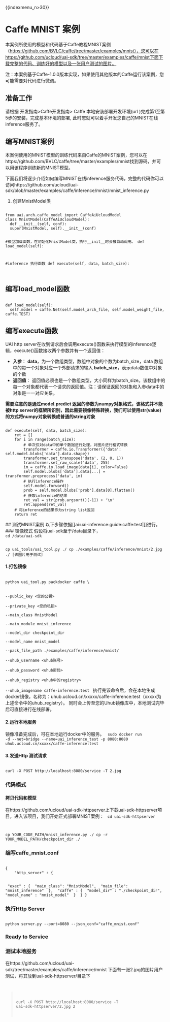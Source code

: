 {{indexmenu_n>30}}

# Caffe MNIST 案例
本案例所使用的模型和代码基于Caffe教程MNIST案例（https://github.com/BVLC/caffe/tree/master/examples/mnist），您可以在https://github.com/ucloud/uai-sdk/tree/master/examples/caffe/mnist下面下载完整的代码、训练好的模型以及一张用户测试的图片。 

注：本案例基于Caffe-1.0.0版本实现，如果使用其他版本的Caffe运行该案例，您可能需要对代码进行微调。

## 准备工作
请根据 开发指南>Caffe开发指南> Caffe 本地安装部署开发环境(url )完成第1至第5步的安装，完成基本环境的部署, 此时您就可以着手开发您自己的MNIST在线inference服务了。
## 编写MNIST案例
本案例使用的MNIST模型的训练代码来自Caffe的MNIST案例，您可以在https://github.com/BVLC/caffe/tree/master/examples/mnist找到源码，并可以用该程序训练新的MNIST模型。

下面我们将逐步介绍如何编写MNIST在线inference服务代码，完整的代码你可以访问https://github.com/ucloud/uai-sdk/blob/master/examples/caffe/inference/mnist/mnist_inference.py 

1. 创建MnistModel类 

<code>
from uai.arch.caffe_model import CaffeAiUcloudModel
class MnistModel(CaffeAiUcloudModel):
  def __init__(self, conf):
  super(MnistModel, self).__init__(conf)

  #模型加载函数，在初始化MnistModel类，执行__init__时会被自动调用。
  def load_model(self):

  #inference 执行函数
  def execute(self, data, batch_size):

</code>

## 编写load_model函数

<code>
def load_model(self):
  self.model = caffe.Net(self.model_arch_file, self.model_weight_file, caffe.TEST)
</code>

## 编写execute函数

UAI http server在收到请求后会调用execute()函数来执行模型的inference逻辑，execute()函数接收两个参数并有一个返回值：
 - **入参**：
**data**，为一个数组类型，数组中对象的个数为batch\_size，data 数组中的每一个对象对应一个外部请求的输入
**batch\_size**，表示data数值中对象的个数   
 - **返回值**：
返回值必须也是一个数组类型，大小同样为batch\_size。该数组中的每一个对象都代表一个请求的返回值。注：请保证返回的对象和入参data中的对象是一一对应关系。

**需要注意的是通过model.predict 返回的参数为numpy对象格式，该格式并不能被http server的框架所识别，因此需要镜像特殊转换，我们可以使用str(value)的方式将numpy对象转换成普通的string对象**

<code>
def execute(self, data, batch_size):
    ret = []
    for i in range(batch_size):
        # 单次仅对data中的单个数据进行处理，对图片进行格式转换
        transformer = caffe.io.Transformer({'data': self.model.blobs['data'].data.shape})
        transformer.set_transpose('data', (2, 0, 1))
        transformer.set_raw_scale('data', 255)
        im = caffe.io.load_image(data[i], color=False)
        self.model.blobs['data'].data[...] = transformer.preprocess('data', im)
        # 执行inference操作
        self.model.forward()
        prob = self.model.blobs['prob'].data[0].flatten()
        # 获取inference的结果
        ret_val = str(prob.argsort()[-1]) + '\n'
        ret.append(ret_val)
    # 将inference的结果作为string list返回
    return ret

</code>
## 测试MNIST案例
以下步骤依据[[ai:uai-inference:guide:caffe:test|]]进行。
### 镜像模式
假设将uai-sdk至于/data目录下，
<code>
cd /data/uai-sdk

cp uai_tools/uai_tool.py ./
cp ./examples/caffe/inference/mnist/2.jpg ./  [该图片用于测试]
</code>

#### 1.打包镜像
<code>
python uai_tool.py packdocker caffe \

--public_key <您的公钥>  \
--private_key <您的私钥>  \
--main_class MnistModel  \
--main_module mnist_inference  \
--model_dir checkpoint_dir  \
--model_name mnist_model  \
--pack_file_path ./examples/caffe/inference/mnist/ \
--uhub_username <uhub账号> \
--uhub_password <uhub密码> \
--uhub_registry <uhub中的registry> \
--uhub_imagename caffe-inference:test
</code>
执行完该命令后，会在本地生成docker镜像，名称为：uhub.ucloud.cn/xxxxx/caffe-inference:test（xxxxx为上述命令中的uhub_registry）。
同时会上传至您的Uhub镜像库中，本地测试完毕后可直接进行在线部署。

#### 2.运行本地服务
镜像准备完成后，可在本地运行docker中的服务。
<code>
sudo docker run -d --net=bridge --name=uai_inference_test -p 8080:8080 uhub.ucloud.cn/xxxxx/caffe-inference:test
</code>

#### 3.发送Http 测试请求
<code>
curl -X POST http://localhost:8080/service -T 2.jpg
</code>

### 代码模式
#### 拷贝代码和模型
在https://github.com/ucloud/uai-sdk-httpserver上下载uai-sdk-httpserver项目，进入该项目，我们开始正式部署MNIST案例：
<code>
cd uai-sdk-httpserver

cp YOUR_CODE_PATH/mnist_inference.py ./
cp -r YOUR_MODEL_PATH/checkpoint_dir ./
</code>

### 编写caffe_mnist.conf

<code>
{
    "http_server" : {

​        "exec" : {
​            "main_class": "MnistModel",
​            "main_file": "mnist_inference"
​        },
​        "caffe" : {
​            "model_dir" : "./checkpoint_dir",
​            "model_name" : "mnist_model"
​        }
​    }
}
</code>

### 执行Http Server

<code>
python server.py --port=8080 --json_conf="caffe_mnist.conf"
</code>

### Ready to Service

### 测试本地服务

在https://github.com/ucloud/uai-sdk/tree/master/examples/caffe/inference/mnist 下面有一张2.jpg的图片用户测试，将其放到uai-sdk-httpserver/目录下
<code>

> curl -X POST http://localhost:8080/service -T uai-sdk-httpserver/2.jpg
> 2 
</code>

